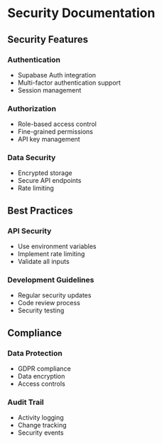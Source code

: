 # Security Documentation

## Security Features

### Authentication
- Supabase Auth integration
- Multi-factor authentication support
- Session management

### Authorization
- Role-based access control
- Fine-grained permissions
- API key management

### Data Security
- Encrypted storage
- Secure API endpoints
- Rate limiting

## Best Practices

### API Security
- Use environment variables
- Implement rate limiting
- Validate all inputs

### Development Guidelines
- Regular security updates
- Code review process
- Security testing

## Compliance

### Data Protection
- GDPR compliance
- Data encryption
- Access controls

### Audit Trail
- Activity logging
- Change tracking
- Security events
